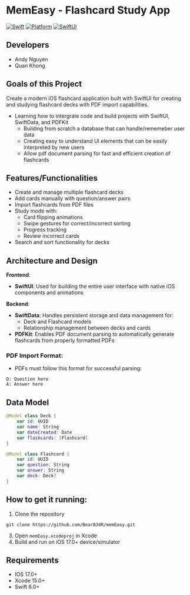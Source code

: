 # MemEasy - Flashcard Study App

[![Swift](https://img.shields.io/badge/Swift-6.0-orange.svg)](https://swift.org)
[![Platform](https://img.shields.io/badge/Platform-iOS-blue.svg)](https://developer.apple.com/ios/)
[![SwiftUI](https://img.shields.io/badge/SwiftUI-4.0-purple.svg)](https://developer.apple.com/xcode/swiftui/)


## Developers

- Andy Nguyen
- Quan Khong

## Goals of this Project
Create a modern iOS flashcard application built with SwiftUI for creating and studying flashcard decks with PDF import capabilities.

- Learning how to intergrate code and build projects with SwiftUI, SwiftData, and PDFKit
  - Building from scratch a database that can handle/rememeber user data
  - Creating easy to understand UI elements that can be easily interpreted by new users
  - Allow pdf document parsing for fast and efficient creation of flashcards

## Features/Functionalities

- Create and manage multiple flashcard decks
- Add cards manually with question/answer pairs
- Import flashcards from PDF files
- Study mode with:
  - Card flipping animations
  - Swipe gestures for correct/incorrect sorting
  - Progress tracking
  - Review incorrect cards
- Search and sort functionality for decks

## Architecture and Design

**Frontend**: 
- **SwiftUI**: Used for building the entire user interface with native iOS components and animations

**Backend**:
- **SwiftData**: Handles persistent storage and data management for:
  - Deck and Flashcard models
  - Relationship management between decks and cards
- **PDFKit**: Enables PDF document parsing to automatically generate flashcards from properly formatted PDFs

### PDF Import Format:
- PDFs must follow this format for successful parsing:
```text
Q: Question here
A: Answer here
```

## Data Model
```swift
@Model class Deck {
    var id: UUID
    var name: String
    var dateCreated: Date
    var flashcards: [Flashcard]
}

@Model class Flashcard {
    var id: UUID
    var question: String
    var answer: String
    var deck: Deck?
}
```

## How to get it running:
1. Clone the repository
```
git clone https://github.com/BearB34R/memEasy.git
```
3. Open `memEasy.xcodeproj` in Xcode
4. Build and run on iOS 17.0+ device/simulator

## Requirements
- IOS 17.0+
- Xcode 15.0+
- Swift 6.0+
